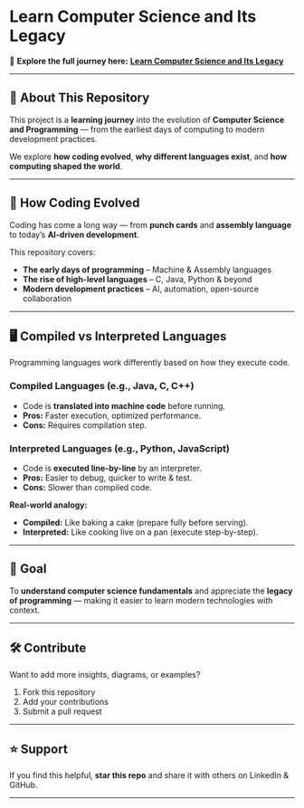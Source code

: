 # Learn Computer Science and Its Legacy

📌 **Explore the full journey here:**
[**Learn Computer Science and Its Legacy**](https://github.com/Veeresh-Hanni/learn_computer_science_and_its_legacy)

---

## 📖 About This Repository

This project is a **learning journey** into the evolution of **Computer Science and Programming** — from the earliest days of computing to modern development practices.

We explore **how coding evolved**, **why different languages exist**, and **how computing shaped the world**.

---

## 🚀 How Coding Evolved

Coding has come a long way — from **punch cards** and **assembly language** to today’s **AI-driven development**.

This repository covers:

- **The early days of programming** – Machine & Assembly languages
- **The rise of high-level languages** – C, Java, Python & beyond
- **Modern development practices** – AI, automation, open-source collaboration

---

## 🖥️ Compiled vs Interpreted Languages

Programming languages work differently based on how they execute code.

### **Compiled Languages** (e.g., Java, C, C++)

- Code is **translated into machine code** before running.
- **Pros:** Faster execution, optimized performance.
- **Cons:** Requires compilation step.

### **Interpreted Languages** (e.g., Python, JavaScript)

- Code is **executed line-by-line** by an interpreter.
- **Pros:** Easier to debug, quicker to write & test.
- **Cons:** Slower than compiled code.

**Real-world analogy:**

- **Compiled:** Like baking a cake (prepare fully before serving).
- **Interpreted:** Like cooking live on a pan (execute step-by-step).

---

## 🎯 Goal

To **understand computer science fundamentals** and appreciate the **legacy of programming** — making it easier to learn modern technologies with context.

---

## 🛠️ Contribute

Want to add more insights, diagrams, or examples?

1. Fork this repository
2. Add your contributions
3. Submit a pull request

---

## ⭐ Support

If you find this helpful, **star this repo** and share it with others on LinkedIn & GitHub.

---
